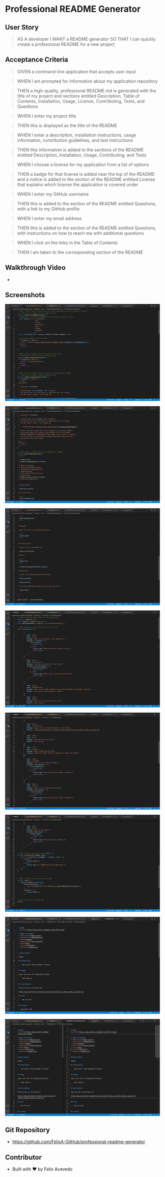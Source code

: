 # Professional README Generator

## User Story

> AS A developer
> I WANT a README generator
> SO THAT I can quickly create a professional README for a new project

## Acceptance Criteria

> GIVEN a command-line application that accepts user input

> WHEN I am prompted for information about my application repository

> THEN a high-quality, professional README.md is generated with the title of my project and sections entitled Description, Table of Contents, Installation, Usage, License, Contributing, Tests, and Questions

> WHEN I enter my project title

> THEN this is displayed as the title of the README

> WHEN I enter a description, installation instructions, usage information, contribution guidelines, and test instructions

>THEN this information is added to the sections of the README entitled Description, Installation, Usage, Contributing, and Tests

> WHEN I choose a license for my application from a list of options

> THEN a badge for that license is added near the top of the README and a notice is added to the section of the README entitled License that explains which license the application is covered under

> WHEN I enter my GitHub username

> THEN this is added to the section of the README entitled Questions, with a link to my GitHub profile

> WHEN I enter my email address

> THEN this is added to the section of the README entitled Questions, with instructions on how to reach me with additional questions

> WHEN I click on the links in the Table of Contents

> THEN I am taken to the corresponding section of the README

## Walkthrough Video

- 

## Screenshots

![Markdown1 Screenshot](./Develop/assets/img/generateMarkdown1.jpg)

![Markdown2 Screenshot](./Develop/assets/img/generateMarkdown2.jpg)

![Markdown3 Screenshot](./Develop/assets/img/generateMarkdown3.jpg)

![Index1 Screenshot](./Develop/assets/img/index1.jpg)

![Index2 Screenshot](./Develop/assets/img/index2.jpg)

![Index3 Screenshot](./Develop/assets/img/index3.jpg)

![README-dist Screenshot](./Develop/assets/img/README-dist.jpg)

![README-workingtree Screenshot](./Develop/assets/img/README-workingtree1.jpg)


## Git Repository

- https://github.com/FelixA-GitHub/professional-readme-generator

## Contributor

- Built with ❤️ by Felix Acevedo

